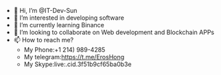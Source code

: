 - 👋 Hi, I’m @IT-Dev-Sun
- 👀 I’m interested in developing software
- 🌱 I’m currently learning Binance
- 💞️ I’m looking to collaborate on Web development and Blockchain APPs
- 📫 How to reach me?
  - My Phone:+1 214) 989-4285
  - My telegram:https://t.me/ErosHong
  - My Skype:live:.cid.3f51b9cf65ba0b3e
<!---
IT-Dev-Sun/IT-Dev-Sun is a ✨ special ✨ repository because its `README.md` (this file) appears on your GitHub profile.
You can click the Preview link to take a look at your changes.
--->
